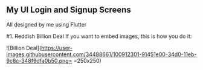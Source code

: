 ## My UI Login and Signup Screens

All designed by me using Flutter

#1. Reddish Billion Deal
If you want to embed images, this is how you do it:

![Billion Deal](https://user-images.githubusercontent.com/34488661/100912301-91451e00-34d0-11eb-9c8c-348f9dfa0b50.png= =250x250)
